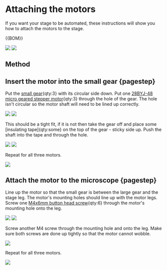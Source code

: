 # Attaching the motors
If you want your stage to be automated, these instructions will show you how to attach the motors to the stage.

{{BOM}}

[small gear]: models/small_gears.stl "{cat: 3DPrinted, note: All three gears are in the one file.}"
[28BYJ-48 micro geared stepper motor]: models/motor.md "{cat:part}"
[electrical tape]: "{cat:part}"
[M4x6mm button head screw]: models/m4_button_head_screw.md "{cat:part}"

![](images/attaching_the_motors/non_printed_parts.jpg)
![](images/attaching_the_motors/printed_parts.jpg)

## Method

## Insert the motor into the small gear {pagestep}
Put the [small gear]{qty:3} with its circular side down. Put one [28BYJ-48 micro geared stepper motor]{qty:3} through the hole of the gear.  The hole isn't circular so the motor shaft will need to be lined up correctly.  

![](images/attaching_the_motors/motor_and_gear.jpg)
![](images/attaching_the_motors/gear_on_motor.jpg)

This should be a tight fit, if it is not then take the gear off and place some [insulating tape]{qty:some} on the top of the gear - sticky side up. Push the shaft into the tape and through the hole.

![](images/attaching_the_motors/motor_and_gear_and_tape.jpg)
![](images/attaching_the_motors/gear_on_motor_and_tape.jpg)

Repeat for all three motors.

![](images/attaching_the_motors/gear_on_motor_all.jpg)

## Attach the motor to the microscope {pagestep}

Line up the motor so that the small gear is between the large gear and the stage leg. The motor's mounting holes should line up with the motor legs. Screw one [M4x6mm button head screw]{qty:6} through the motor's mounting hole onto the leg.

![](images/attaching_the_motors/motor_in_position.jpg)
![](images/attaching_the_motors/motor_in_position_close_up.jpg)

Screw another M4 screw through the mounting hole and onto the leg.  Make sure both screws are done up tightly so that the motor cannot wobble.

![](images/attaching_the_motors/motor_both_screws.jpg)

Repeat for all three motors.

![](images/attaching_the_motors/motor_screwed_all_top.jpg)
